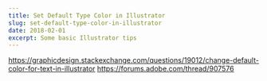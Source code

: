 ```yaml
---
title: Set Default Type Color in Illustrator
slug: set-default-type-color-in-illustrator
date: 2018-02-01
excerpt: Some basic Illustrator tips
---
```


https://graphicdesign.stackexchange.com/questions/19012/change-default-color-for-text-in-illustrator
https://forums.adobe.com/thread/907576